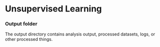 # Unsupervised Learning
### Output folder

The output directory contains analysis output, processed datasets, logs, or other processed things.

